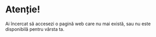 # Atenție!

Ai încercat să accesezi o pagină web care nu mai există, sau nu este disponibilă pentru vârsta ta.
